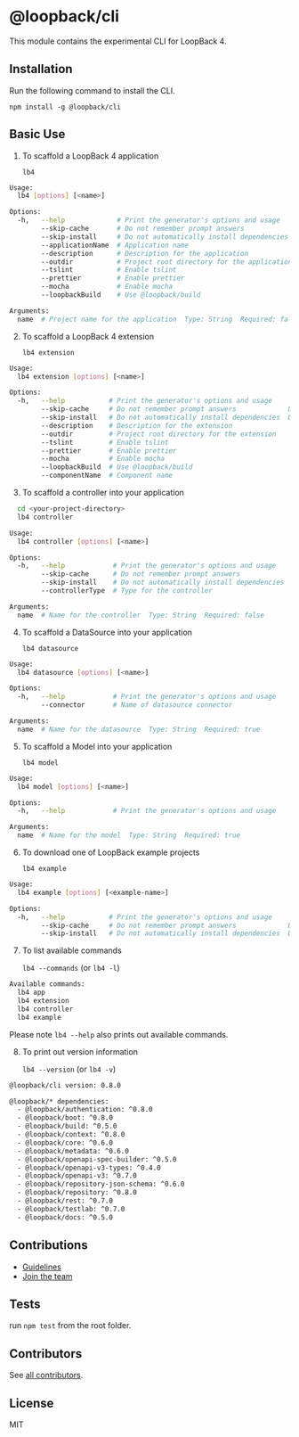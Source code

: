 # @loopback/cli

This module contains the experimental CLI for LoopBack 4.

## Installation

Run the following command to install the CLI.

`npm install -g @loopback/cli`

## Basic Use

1.  To scaffold a LoopBack 4 application

    `lb4`

```sh
Usage:
  lb4 [options] [<name>]

Options:
  -h,   --help             # Print the generator's options and usage
        --skip-cache       # Do not remember prompt answers              Default: false
        --skip-install     # Do not automatically install dependencies   Default: false
        --applicationName  # Application name
        --description      # Description for the application
        --outdir           # Project root directory for the application
        --tslint           # Enable tslint
        --prettier         # Enable prettier
        --mocha            # Enable mocha
        --loopbackBuild    # Use @loopback/build

Arguments:
  name  # Project name for the application  Type: String  Required: false
```

2.  To scaffold a LoopBack 4 extension

    `lb4 extension`

```sh
Usage:
  lb4 extension [options] [<name>]

Options:
  -h,   --help           # Print the generator's options and usage
        --skip-cache     # Do not remember prompt answers             Default: false
        --skip-install   # Do not automatically install dependencies  Default: false
        --description    # Description for the extension
        --outdir         # Project root directory for the extension
        --tslint         # Enable tslint
        --prettier       # Enable prettier
        --mocha          # Enable mocha
        --loopbackBuild  # Use @loopback/build
        --componentName  # Component name
```

3.  To scaffold a controller into your application

```sh
  cd <your-project-directory>
  lb4 controller
```

```sh
Usage:
  lb4 controller [options] [<name>]

Options:
  -h,   --help            # Print the generator's options and usage
        --skip-cache      # Do not remember prompt answers             Default: false
        --skip-install    # Do not automatically install dependencies  Default: false
        --controllerType  # Type for the controller

Arguments:
  name  # Name for the controller  Type: String  Required: false
```

4.  To scaffold a DataSource into your application

    `lb4 datasource`

```sh
Usage:
  lb4 datasource [options] [<name>]

Options:
  -h,   --help            # Print the generator's options and usage
        --connector       # Name of datasource connector

Arguments:
  name  # Name for the datasource  Type: String  Required: true
```

5.  To scaffold a Model into your application

    `lb4 model`

```sh
Usage:
  lb4 model [options] [<name>]

Options:
  -h,   --help            # Print the generator's options and usage

Arguments:
  name  # Name for the model  Type: String  Required: true
```

6.  To download one of LoopBack example projects

    `lb4 example`

```sh
Usage:
  lb4 example [options] [<example-name>]

Options:
  -h,   --help           # Print the generator's options and usage
        --skip-cache     # Do not remember prompt answers             Default: false
        --skip-install   # Do not automatically install dependencies  Default: false
```

7.  To list available commands

    `lb4 --commands` (or `lb4 -l`)

```sh
Available commands:
  lb4 app
  lb4 extension
  lb4 controller
  lb4 example
```

Please note `lb4 --help` also prints out available commands.

8.  To print out version information

    `lb4 --version` (or `lb4 -v`)

```sh
@loopback/cli version: 0.8.0

@loopback/* dependencies:
  - @loopback/authentication: ^0.8.0
  - @loopback/boot: ^0.8.0
  - @loopback/build: ^0.5.0
  - @loopback/context: ^0.8.0
  - @loopback/core: ^0.6.0
  - @loopback/metadata: ^0.6.0
  - @loopback/openapi-spec-builder: ^0.5.0
  - @loopback/openapi-v3-types: ^0.4.0
  - @loopback/openapi-v3: ^0.7.0
  - @loopback/repository-json-schema: ^0.6.0
  - @loopback/repository: ^0.8.0
  - @loopback/rest: ^0.7.0
  - @loopback/testlab: ^0.7.0
  - @loopback/docs: ^0.5.0
```

## Contributions

- [Guidelines](https://github.com/strongloop/loopback-next/blob/master/docs/CONTRIBUTING.md)
- [Join the team](https://github.com/strongloop/loopback-next/issues/110)

## Tests

run `npm test` from the root folder.

## Contributors

See
[all contributors](https://github.com/strongloop/loopback-next/graphs/contributors).

## License

MIT
